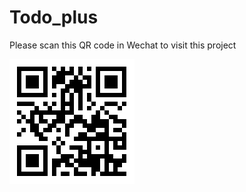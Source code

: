 # Todo_plus

Please scan this QR code in Wechat to visit this project

![QRCODE](https://raw.githubusercontent.com/zjhch123/todo_plus/master/preview/qrcode.png)
